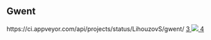<H2>Gwent</H2>
https://ci.appveyor.com/api/projects/status/LihouzovS/gwent/
<a target="_blank" href="https://ci.appveyor.com/project/LihouzovS/gwent">
3	<image src="https://ci.appveyor.com/api/projects/status/GitHub//LihouzovS/gwent">
4	</a>
